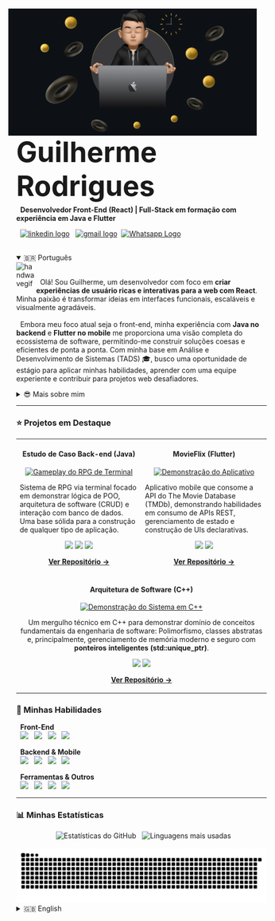 <img align="right" width="500px" style="margin-top: -20px; margin-right: 20px;" src="img/banner.png">

<h3 align="left" style="font-size: 4em; margin-bottom: 0; line-height: 1.2;">Guilherme Rodrigues</h3>
<p align="left" style="margin-top: 5px;">
  <strong>Desenvolvedor Front-End (React) | Full-Stack em formação com experiência em Java e Flutter</strong>
</p>
<p align="left" style="margin-top: 5px;">
  <a href="https://www.linkedin.com/in/gui-ccr-" target="_blank"><img src="https://raw.githubusercontent.com/maurodesouza/profile-readme-generator/master/src/assets/icons/social/linkedin/default.svg" width="45" height="33" alt="linkedin logo"/></a>
  <a href="mailto:guilhermerodrigues6484@gmail.com" target="_blank"><img src="https://raw.githubusercontent.com/maurodesouza/profile-readme-generator/master/src/assets/icons/social/gmail/default.svg" width="45" height="33" alt="gmail logo" /></a>
 <a href="https://wa.me/5533998217341" target="_blank"><img src="https://raw.githubusercontent.com/maurodesouza/profile-readme-generator/master/src/assets/icons/social/whatsapp/default.svg" width="45" height="33" alt="Whatsapp Logo" /></a>
</p>

<div style="clear: both;"></div> 

<details open>
<summary>🇧🇷 Português</summary>
  
<img alt="handwavegif" src="https://user-images.githubusercontent.com/39513876/112366216-8cfe7400-8cfe-11eb-8116-7d3dbae20e97.gif" width='40' align="left"/>
<p align="left">
  Olá! Sou Guilherme, um desenvolvedor com foco em <strong>criar experiências de usuário ricas e interativas para a web com React</strong>. Minha paixão é transformar ideias em interfaces funcionais, escaláveis e visualmente agradáveis.
  <br/><br/>
  Embora meu foco atual seja o front-end, minha experiência com <strong>Java no backend</strong> e <strong>Flutter no mobile</strong> me proporciona uma visão completa do ecossistema de software, permitindo-me construir soluções coesas e eficientes de ponta a ponta. Com minha base em Análise e Desenvolvimento de Sistemas (TADS) 🎓, busco uma oportunidade de estágio para aplicar minhas habilidades, aprender com uma equipe experiente e contribuir para projetos web desafiadores.
</p>

<details>
  <summary>😎 Mais sobre mim</summary>
  <br>
  - 🎓 Graduando em Análise e Desenvolvimento de Sistemas no Instituto Federal do Norte de Minas Gerais (IFNMG), com previsão de término em 2027.
  <br>
  - 🌱 Atualmente aprofundando meus conhecimentos no ecossistema React, componentização e gerenciamento de estado.
  <br>
  - 📄 Você pode conferir meu <a href="https://drive.google.com/file/d/1p9HDEpxhFtN4wEg9mEUte1UXVDjfciSm/view?usp=sharing">currículo</a> para mais detalhes.
</details>

---

### ⭐ Projetos em Destaque

<table>
  <tr>
    <td width="50%">
      <h4 align="center">Estudo de Caso Back-end (Java)</h4>
      <p align="center">
        <a href="https://github.com/gui-ccr/rpg-batalha-console-java" target="_blank">
          <img src="https://github.com/gui-ccr/rpg-batalha-console-java/blob/main/assets/Gameplay.gif?raw=true" alt="Gameplay do RPG de Terminal" width="300"/>
        </a>
      </p>
      <p>Sistema de RPG via terminal focado em demonstrar lógica de POO, arquitetura de software (CRUD) e interação com banco de dados. Uma base sólida para a construção de qualquer tipo de aplicação.</p>
      <p align="center">
        <img src="https://img.shields.io/badge/Java-ED8B00?style=plastic&logo=openjdk&logoColor=white">
        <img src="https://img.shields.io/badge/SQL-025E8C?style=plastic&logo=postgresql&logoColor=white">
        <img src="https://img.shields.io/badge/Maven-C71A36?style=plastic&logo=apachemaven&logoColor=white">
      </p>
      <p align="center">
        <a href="https://github.com/gui-ccr/rpg-batalha-console-java" target="_blank"><strong>Ver Repositório →</strong></a>
      </p>
    </td>
    <td width="50%">
      <h4 align="center">MovieFlix (Flutter)</h4>
      <p align="center">
        <a href="https://github.com/gui-ccr/MovieFlix_App" target="_blank">
          <img src="https://github.com/gui-ccr/MovieFlix_App/blob/main/image/gif%20app.gif?raw=true" alt="Demonstração do Aplicativo" width="100"/>
        </a>
      </p>
      <p>Aplicativo mobile que consome a API do The Movie Database (TMDb), demonstrando habilidades em consumo de APIs REST, gerenciamento de estado e construção de UIs declarativas.</p>
      <p align="center">
        <img src="https://img.shields.io/badge/Flutter-02569B?style=plastic&logo=flutter&logoColor=white">
        <img src="https://img.shields.io/badge/Dart-0175C2?style=plastic&logo=dart&logoColor=white">
      </p>
      <p align="center">
        <a href="https://github.com/gui-ccr/MovieFlix_App" target="_blank"><strong>Ver Repositório →</strong></a>
      </p>
    </td>
  </tr>
  <tr>
    <td colspan="2" width="100%">
      <h4 align="center">Arquitetura de Software (C++)</h4>
      <p align="center">
        <a href="https://github.com/gui-ccr/libman-cpp" target="_blank">
          <img src="img/Demonstração do Sistema em C++.gif" alt="Demonstração do Sistema em C++" width="300"/>
        </a>
      </p>
      <p align="center">Um mergulho técnico em C++ para demonstrar domínio de conceitos fundamentais da engenharia de software: Polimorfismo, classes abstratas e, principalmente, gerenciamento de memória moderno e seguro com <strong>ponteiros inteligentes (std::unique_ptr)</strong>.</p>
      <p align="center">
        <img src="https://img.shields.io/badge/C%2B%2B-00599C?style=plastic&logo=cplusplus&logoColor=white">
        <img src="https://img.shields.io/badge/Build-Makefile-C71A36?style=plastic&logo=gnu-make&logoColor=white">
      </p>
      <p align="center">
        <a href="https://github.com/gui-ccr/libman-cpp" target="_blank"><strong>Ver Repositório →</strong></a>
      </p>
    </td>
  </tr>
</table>

### 🚀 Minhas Habilidades

<p align="left">
  <strong>Front-End</strong><br>
  <img src="https://img.shields.io/badge/React-20232A?style=plastic&logo=react&logoColor=61DAFB">
  <img src="https://img.shields.io/badge/JavaScript-F7DF1E?style=plastic&logo=javascript&logoColor=black">
  <img src="https://img.shields.io/badge/HTML5-E34F26?style=plastic&logo=html5&logoColor=white">
  <img src="https://img.shields.io/badge/CSS3-1572B6?style=plastic&logo=css3&logoColor=white">
</p>
<p align="left">
  <strong>Backend & Mobile</strong><br>
  <img src="https://img.shields.io/badge/Java-ED8B00?style=plastic&logo=openjdk&logoColor=white">
  <img src="https://img.shields.io/badge/C%2B%2B-00599C?style=plastic&logo=cplusplus&logoColor=white">
  <img src="https://img.shields.io/badge/Dart-0175C2?style=plastic&logo=dart&logoColor=white">
  <img src="https://img.shields.io/badge/Flutter-02569B?style=plastic&logo=flutter&logoColor=white">
</p>
<p align="left">
  <strong>Ferramentas & Outros</strong><br>
  <img src="https://img.shields.io/badge/Git-F05032?style=plastic&logo=git&logoColor=white">
  <img src="https://img.shields.io/badge/GitHub-181717?style=plastic&logo=github&logoColor=white">
  <img src="https://img.shields.io/badge/SQL-025E8C?style=plastic&logo=postgresql&logoColor=white">
  <img src="https://img.shields.io/badge/Maven-C71A36?style=plastic&logo=apachemaven&logoColor=white">
</p>

---

### 📊 Minhas Estatísticas
<div align="center">
  <img src="https://github-readme-stats.vercel.app/api?username=gui-ccr&show_icons=true&include_all_commits=true&count_private=true&theme=gruvbox&locale=pt-br&hide_border=true&cache_seconds=3600" height="150" alt="Estatísticas do GitHub" />
  <img src="https://github-readme-stats.vercel.app/api/top-langs?username=gui-ccr&locale=pt-br&layout=compact&card_width=320&langs_count=5&theme=gruvbox&hide_border=true&cache_seconds=3600" height="150" alt="Linguagens mais usadas" />
</div>
<div align="center">
  <img src="https://raw.githubusercontent.com/gui-ccr/gui-ccr/output/github-contribution-grid-snake-golden.svg" alt="Snake animation" />
</div>

</details>

<details>
<summary>🇬🇧 English</summary>
  
<img alt="handwavegif" src="https://user-images.githubusercontent.com/39513876/112366216-8cfe7400-8cfe-11eb-8116-7d3dbae20e97.gif" width='40' align="left"/>
<p align="left">
  Hi! I'm Guilherme, a developer focused on <strong>crafting rich and interactive user experiences for the web with React</strong>. My passion is to turn ideas into functional, scalable, and visually appealing interfaces.
  <br/><br/>
  While my actual focus is front-end, my experience with <strong>Java on the backend</strong> and <strong>Flutter for mobile</strong> gives me a comprehensive view of the software ecosystem, enabling me to build cohesive and efficient end-to-end solutions. With my background in Systems Analysis and Development (TADS) 🎓, I am seeking an internship opportunity to apply my skills, learn from an experienced team, and contribute to challenging web projects.
</p>

<details>
  <summary>😎 More about me</summary>
  <br>
  - 🎓 Undergraduate in Systems Analysis and Development at the Federal Institute of North Minas Gerais (IFNMG), expected to graduate in 2027.
  <br>
  - 🌱 Currently deepening my knowledge of the React ecosystem, componentization, and state management.
  <br>
  - 📄 You can check my <a href="https://drive.google.com/file/d/1p9HDEpxhFtN4wEg9mEUte1UXVDjfciSm/view?usp=sharing">resume</a> for more details.
</details>

---

### ⭐ Featured Projects

<table>
<tr>
<td width="50%">
<h4 align="center">RPG de Terminal (Java)</h4>
<p align="center">
<a href="https://github.com/gui-ccr/rpg-batalha-console-java" target="_blank">
<img src="https://github.com/gui-ccr/rpg-batalha-console-java/blob/main/assets/Gameplay.gif?raw=true" alt="Gameplay do RPG de Terminal" width="300"/>
</a>
</p>
<p>A terminal-based RPG system focused on demonstrating object-oriented programming logic, software architecture, and database interaction—a solid foundation for building any type of application.</p>
<p align="center">
<img src="https://img.shields.io/badge/Java-ED8B00?style=plastic&logo=openjdk&logoColor=white">
<img src="https://img.shields.io/badge/SQL-025E8C?style=plastic&logo=postgresql&logoColor=white">
<img src="https://img.shields.io/badge/Maven-C71A36?style=plastic&logo=apachemaven&logoColor=white">
</p>
<p align="center">
<a href="https://github.com/gui-ccr/rpg-batalha-console-java" target="_blank"><strong>View Repository →</strong></a>
</p>
<td width="50%">
<h4 align="center">MovieFlix (Flutter)</h4>
<p align="center">
<a href="https://github.com/gui-ccr/MovieFlix_App" target="_blank">
<img src="https://github.com/gui-ccr/MovieFlix_App/blob/main/image/gif%20app.gif?raw=true" alt="Demonstração do Aplicativo" width="100"/>
</a>
</p>
<p>A mobile app that consumes The Movie Database (TMDb) API. This project demonstrates skills in consuming REST APIs, state management, and building declarative UIs, concepts also applicable to web development.</p>
<p align="center">
<img src="https://img.shields.io/badge/Flutter-02569B?style=plastic&logo=flutter&logoColor=white">
<img src="https://img.shields.io/badge/Dart-0175C2?style=plastic&logo=dart&logoColor=white">
</p>
<p align="center">
<a href="https://github.com/gui-ccr/MovieFlix_App" target="_blank"><strong>View Repository →</strong></a>
</p>
</td>
</tr>
</table>

---
### 🚀 My Skills

<p align="left">
  <strong>Front-End</strong><br>
  <img src="https://img.shields.io/badge/React-20232A?style=plastic&logo=react&logoColor=61DAFB">
  <img src="https://img.shields.io/badge/JavaScript-F7DF1E?style=plastic&logo=javascript&logoColor=black">
  <img src="https://img.shields.io/badge/HTML5-E34F26?style=plastic&logo=html5&logoColor=white">
  <img src="https://img.shields.io/badge/CSS3-1572B6?style=plastic&logo=css3&logoColor=white">
</p>
<p align="left">
  <strong>Backend & Mobile</strong><br>
  <img src="https://img.shields.io/badge/Java-ED8B00?style=plastic&logo=openjdk&logoColor=white">
  <img src="https://img.shields.io/badge/C%2B%2B-00599C?style=plastic&logo=cplusplus&logoColor=white">
  <img src="https://img.shields.io/badge/Dart-0175C2?style=plastic&logo=dart&logoColor=white">
  <img src="https://img.shields.io/badge/Flutter-02569B?style=plastic&logo=flutter&logoColor=white">
</p>
<p align="left">
  <strong>Tools & Others</strong><br>
  <img src="https://img.shields.io/badge/Git-F05032?style=plastic&logo=git&logoColor=white">
  <img src="https://img.shields.io/badge/GitHub-181717?style=plastic&logo=github&logoColor=white">
  <img src="https://img.shields.io/badge/SQL-025E8C?style=plastic&logo=postgresql&logoColor=white">
  <img src="https://img.shields.io/badge/Maven-C71A36?style=plastic&logo=apachemaven&logoColor=white">
</p>

---

### 📊 My Stats
<div align="center">
  <img src="https://github-readme-stats.vercel.app/api?username=gui-ccr&show_icons=true&include_all_commits=true&count_private=true&theme=gruvbox&locale=en&hide_border=true&cache_seconds=3600" height="150" alt="GitHub Stats" />
  <img src="https://github-readme-stats.vercel.app/api/top-langs?username=gui-ccr&locale=en&layout=compact&card_width=320&langs_count=5&theme=gruvbox&hide_border=true&cache_seconds=3600" height="150" alt="Top Languages" />
</div>
<div align="center">
  <img src="https://raw.githubusercontent.com/gui-ccr/gui-ccr/output/github-contribution-grid-snake-golden.svg" alt="Snake animation" />
</div>

</details>
